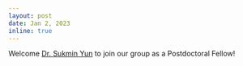 ```yaml
---
layout: post
date: Jan 2, 2023
inline: true
---
```


Welcome [Dr. Sukmin Yun](https://sites.google.com/view/sukmin-yun) to join our group as a Postdoctoral Fellow!
